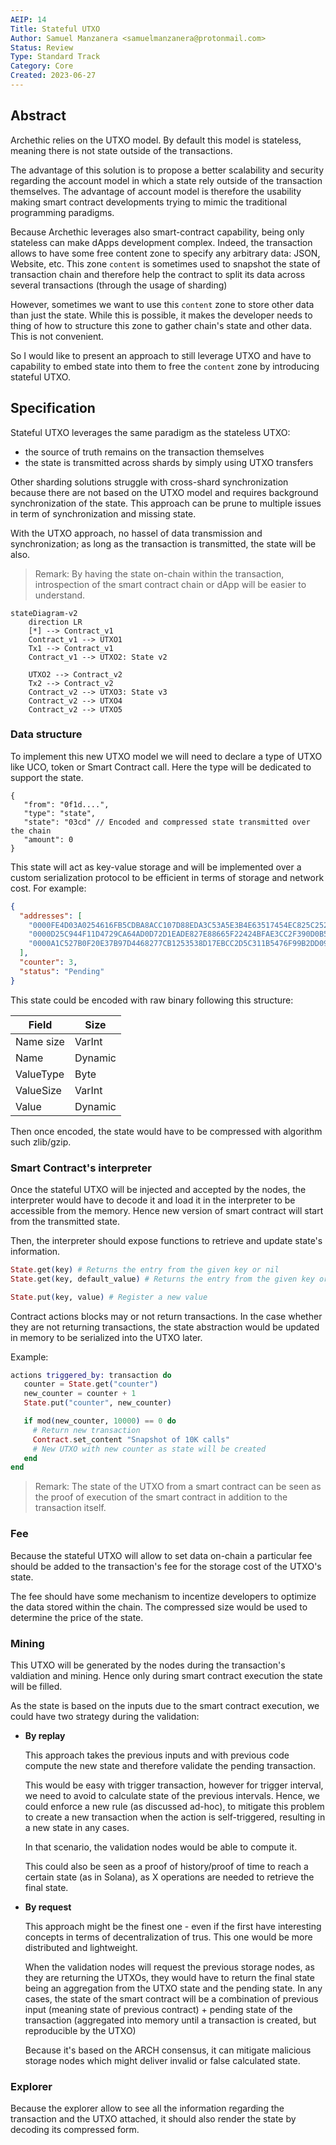 ```yaml
---
AEIP: 14
Title: Stateful UTXO
Author: Samuel Manzanera <samuelmanzanera@protonmail.com>
Status: Review
Type: Standard Track
Category: Core
Created: 2023-06-27
---
```


## Abstract

Archethic relies on the UTXO model.
By default this model is stateless, meaning there is not state outside of the transactions.

The advantage of this solution is to propose a better scalability and security regarding the account model in which a state rely outside of the transaction themselves.
The advantage of account model is therefore the usability making smart contract developments trying to mimic the traditional programming paradigms.

Because Archethic leverages also smart-contract capability, being only stateless can make dApps development complex.
Indeed, the transaction allows to have some free content zone to specify any arbitrary data: JSON, Website, etc.
This zone `content` is sometimes used to snapshot the state of transaction chain and therefore help the contract to split its data across several transactions (through the usage of sharding)

However, sometimes we want to use this `content` zone to store other data than just the state.
While this is possible, it makes the developer needs to thing of how to structure this zone to gather chain's state and other data.
This is not convenient.

So I would like to present an approach to still leverage UTXO and have to capability to embed state into them to free the `content` zone by introducing stateful UTXO.

## Specification

Stateful UTXO leverages the same paradigm as the stateless UTXO:
- the source of truth remains on the transaction themselves
- the state is transmitted across shards by simply using UTXO transfers

Other sharding solutions struggle with cross-shard synchronization because there are not based on the UTXO model and requires background synchronization of the state. 
This approach can be prune to multiple issues in term of synchronization and missing state.

With the UTXO approach, no hassel of data transmission and synchronization; as long as the transaction is transmitted, the state will be also.

> Remark: By having the state on-chain within the transaction, introspection of the smart contract chain or dApp will be easier to understand.

```mermaid
stateDiagram-v2
    direction LR
    [*] --> Contract_v1
    Contract_v1 --> UTXO1
    Tx1 --> Contract_v1
    Contract_v1 --> UTXO2: State v2

    UTXO2 --> Contract_v2
    Tx2 --> Contract_v2
    Contract_v2 --> UTXO3: State v3
    Contract_v2 --> UTXO4
    Contract_v2 --> UTXO5
```

### Data structure

To implement this new UTXO model we will need to declare a type of UTXO like UCO, token or Smart Contract call. Here the type will be dedicated to support the state.

```jsonc
{
   "from": "0f1d....",
   "type": "state",
   "state": "03cd" // Encoded and compressed state transmitted over the chain
   "amount": 0
}
```

This state will act as key-value storage and will be implemented over a custom serialization protocol to be efficient in terms of storage and network cost.
For example:
```json
{
  "addresses": [
    "0000FE4D03A0254616FB5CDBA8ACC107D88EDA3C53A5E3B4E63517454EC825C252E5",
    "0000D25C944F11D4729CA64AD0D72D1EADE827E88665F22424BFAE3CC2F390D0B5B1",
    "0000A1C527B0F20E37B97D4468277CB1253538D17EBCC2D5C311B5476F99B2DD0951"
  ],
  "counter": 3,
  "status": "Pending"
}
```

This state could be encoded with raw binary following this structure:

| Field | Size |
|-------|------|
| Name size | VarInt
| Name | Dynamic
| ValueType | Byte |
| ValueSize | VarInt |
| Value | Dynamic |

Then once encoded, the state would have to be compressed with algorithm such zlib/gzip.

### Smart Contract's interpreter

Once the stateful UTXO will be injected and accepted by the nodes, the interpreter would have to decode it and load it in the interpreter to be accessible from the memory.
Hence new version of smart contract will start from the transmitted state.

Then, the interpreter should expose functions to retrieve and update state's information.

```elixir
State.get(key) # Returns the entry from the given key or nil
State.get(key, default_value) # Returns the entry from the given key or default value

State.put(key, value) # Register a new value
```

Contract actions blocks may or not return transactions.
In the case whether they are not returning transactions, the state abstraction would be updated in memory to be serialized into the UTXO later.

Example:
```elixir
actions triggered_by: transaction do
   counter = State.get("counter")
   new_counter = counter + 1
   State.put("counter", new_counter)

   if mod(new_counter, 10000) == 0 do
     # Return new transaction
     Contract.set_content "Snapshot of 10K calls"
     # New UTXO with new counter as state will be created
   end
end
```

> Remark: The state of the UTXO from a smart contract can be seen as the proof of execution of the smart contract in addition to the transaction itself.

### Fee

Because the stateful UTXO will allow to set data on-chain a particular fee should be added to the transaction's fee for the storage cost of the UTXO's state.

The fee should have some mechanism to incentize developers to optimize the data stored within the chain. 
The compressed size would be used to determine the price of the state.

### Mining

This UTXO will be generated by the nodes during the transaction's valdiation and mining.
Hence only during smart contract execution the state will be filled.

As the state is based on the inputs due to the smart contract execution, we could have two strategy during the validation:
- **By replay**

   This approach takes the previous inputs and with previous code compute the new state and therefore validate the pending transaction.

   This would be easy with trigger transaction, however for trigger interval, we need to avoid to calculate state
of the previous intervals. Hence, we could enforce a new rule (as discussed ad-hoc), to mitigate this problem to create a new transaction when the action is self-triggered, resulting in a new state in any cases. 

  In that scenario, the validation nodes would be able to compute it.
  
  This could also be seen as a proof of history/proof of time to reach a certain state (as in Solana), as X operations are needed to retrieve the final state. 


- **By request**

  This approach might be the finest one - even if the first have interesting concepts in terms of decentralization of trus. This one would
  be more distributed and lightweight.
  
  When the validation nodes will request the previous storage nodes, as they are returning the UTXOs, they would have to return the final state being an aggregation from the UTXO state and the pending state.
  In any cases, the state of the smart contract will be a combination of previous input (meaning state of previous contract) + pending state of the transaction (aggregated into memory until a transaction is created, but reproducible by the UTXO)

  Because it's based on the ARCH consensus, it can mitigate malicious storage nodes which might deliver invalid or false calculated state.


### Explorer

Because the explorer allow to see all the information regarding the transaction and the UTXO attached, it should also render the state by decoding its compressed form. 
